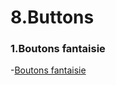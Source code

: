 
# 8.Buttons
### 1.Boutons fantaisie
-[Boutons fantaisie](https://www.creative-tim.com/twcomponents/component/fancy-buttons)
